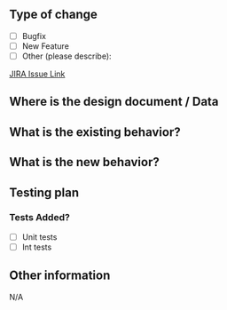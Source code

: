 ## Type of change
<!-- Please check the type of change your PR introduces: -->

- [ ] Bugfix
- [ ] New Feature
- [ ] Other (please describe): 

[JIRA Issue Link](https://zondahome.atlassian.net/browse/XXX-XXXX)


## Where is the design document / Data 

<!-- Confluence link or jira issue documenting the design -->

## What is the existing behavior?

<!-- Please describe the current behavior that you are modifying. -->

## What is the new behavior?

<!-- Please describe the new behavior. -->

## Testing plan
### Tests Added?
<!-- Please check which types of tests have been added or modified to cover the code changes made. -->
- [ ] Unit tests
- [ ] Int tests

## Other information

<!-- Please add any relevant information that assists the code review. -->

N/A
